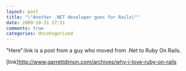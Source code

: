 ```yaml
---
layout: post
title: "\"Another .NET developer goes for Rails\""
date: 2009-10-31 17:51
comments: true
categories: Uncategorized
---
```

"Here":link is a post from a guy who moved from .Net to Ruby On Rails.

[link]http://www.garrettdimon.com/archives/why-i-love-ruby-on-rails
